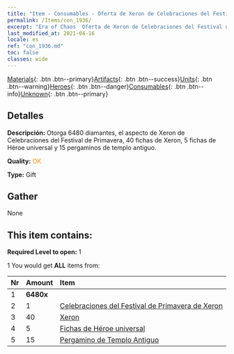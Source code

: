 ```yaml
---
title: "Item - Consumables - Oferta de Xeron de Celebraciones del Festival de Primavera"
permalink: /Items/con_1936/
excerpt: "Era of Chaos  Oferta de Xeron de Celebraciones del Festival de Primavera"
last_modified_at: 2021-04-16
locale: es
ref: "con_1936.md"
toc: false
classes: wide
---
```

 [Materials](/es/Items/){: .btn .btn--primary}[Artifacts](/es/Items/Artifacts/){: .btn .btn--success}[Units](/es/Items/Units/){: .btn .btn--warning}[Heroes](/es/Items/Heroes/){: .btn .btn--danger}[Consumables](/es/Items/Consumables/){: .btn .btn--info}[Unknown](/es/Items/Unknown/){: .btn .btn--primary}

## Detalles
 **Descripción:** Otorga 6480 diamantes, el aspecto de Xeron de Celebraciones del Festival de Primavera, 40 fichas de Xeron, 5 fichas de Héroe universal y 15 pergaminos de templo antiguo.

 **Quality:** <span style="color: #FF8C00">OK</span>

 **Type:** Gift

## Gather

  None

## This item contains:

 **Required Level to open:** 1

 1 You would get **ALL** items  from:

  | Nr | Amount |     Item    |
  |:---|:-------|:------------|
  | 1 |  **6480x** | <i class="fas fa-gem"/> |  | 
  | 2 | 1 | [Celebraciones del Festival de Primavera de Xeron](/es/Items/con_1063/) |  | 
  | 3 | 40 | [Xeron](/es/Items/her_383/) |  | 
  | 4 | 5 | [Fichas de Héroe universal](/es/Items/her_358/) |  | 
  | 5 | 15 | [Pergamino de Templo Antiguo](/es/Items/con_697/) |  | 
